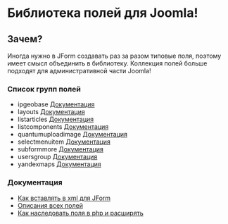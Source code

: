 # Библиотека полей для Joomla!


## Зачем?
Иногда нужно в JForm создавать раз за разом типовые поля, поэтому имеет смысл объединить в библиотеку. Коллекция полей больше подходят для административной части Joomla!


### Список групп полей
- ipgeobase [Документация](https://github.com/JPathRu/lib_fields/blob/master/docs/fields/ipgeobase.md)
- layouts [Документация](https://github.com/JPathRu/lib_fields/blob/master/docs/fields/layouts.md)
- listarticles [Документация](https://github.com/JPathRu/lib_fields/blob/master/docs/fields/listarticles.md)
- listcomponents [Документация](https://github.com/JPathRu/lib_fields/blob/master/docs/fields/listcomponents.md)
- quantumuploadimage [Документация](https://github.com/JPathRu/lib_fields/blob/master/docs/fields/quantumuploadimage.md)
- selectmenuitem [Документация](https://github.com/JPathRu/lib_fields/blob/master/docs/fields/selectmenuitem.md)
- subformmore [Документация](https://github.com/JPathRu/lib_fields/blob/master/docs/fields/subformmore.md)
- usersgroup [Документация](https://github.com/JPathRu/lib_fields/blob/master/docs/fields/usersgroup.md)
- yandexmaps [Документация](https://github.com/JPathRu/lib_fields/blob/master/docs/fields/yandexmaps.md)


### Документация
- [Как вставлять в xml для JForm](https://github.com/JPathRu/lib_fields/blob/master/docs/example.md)
- [Описания всех полей](https://github.com/JPathRu/lib_fields/tree/master/docs/fields)
- [Как наследовать поля в php и расширять](https://github.com/JPathRu/lib_fields/blob/master/docs/extend.md)